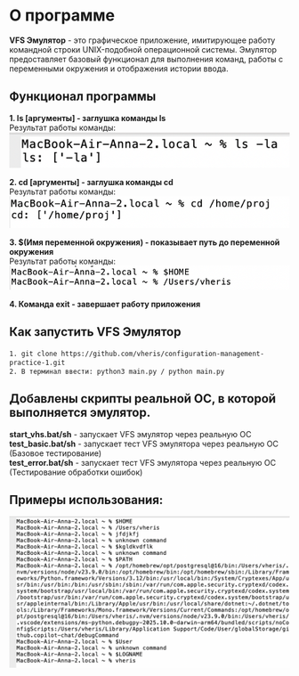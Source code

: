 # О программе

**VFS Эмулятор** - это графическое приложение, имитирующее работу командной строки UNIX-подобной операционной системы. Эмулятор предоставляет базовый функционал для выполнения команд, работы с переменными окружения и отображения истории ввода.

## Функционал программы

**1. ls [аргументы] - заглушка команды ls**  
Результат работы команды:
![Работа команды ls](ls.png)

**2. cd [аргументы] - заглушка команды cd**  
Результат работы команды:
![Работа команды cd](cd.png)

**3. $(Имя переменной окружения) - показывает путь до переменной окружения**  
Результат работы команды:
![Работа команды $VARNAME](VARNAME.png)

**4. Команда exit - завершает работу приложения**  

## Как запустить VFS Эмулятор

```
1. git clone https://github.com/vheris/configuration-management-practice-1.git
2. В терминал ввести: python3 main.py / python main.py
```
## Добавлены скрипты реальной ОС, в которой выполняется эмулятор.

**start_vhs.bat/sh** - запускает VFS эмулятор через реальную ОС  
**test_basic.bat/sh** - запускает тест VFS эмулятора через реальную ОС (Базовое тестирование)  
**test_error.bat/sh** - запускает тест VFS эмулятора через реальную ОС (Тестирование обработки ошибок)  

## Примеры использования:

![Пример](test.png)
